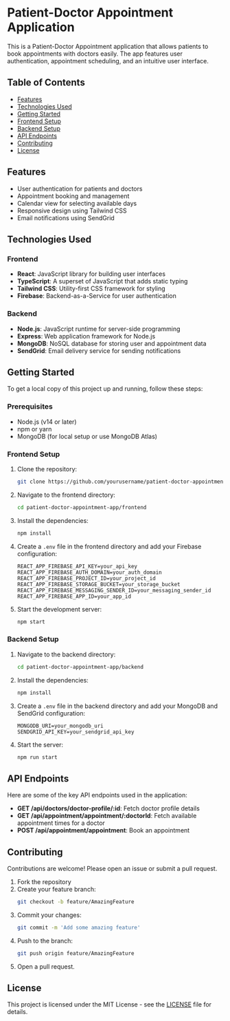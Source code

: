 # Patient-Doctor Appointment Application

This is a Patient-Doctor Appointment application that allows patients to book appointments with doctors easily. The app features user authentication, appointment scheduling, and an intuitive user interface.

## Table of Contents
- [Features](#features)
- [Technologies Used](#technologies-used)
- [Getting Started](#getting-started)
- [Frontend Setup](#frontend-setup)
- [Backend Setup](#backend-setup)
- [API Endpoints](#api-endpoints)
- [Contributing](#contributing)
- [License](#license)

## Features
- User authentication for patients and doctors
- Appointment booking and management
- Calendar view for selecting available days
- Responsive design using Tailwind CSS
- Email notifications using SendGrid

## Technologies Used
### Frontend
- **React**: JavaScript library for building user interfaces
- **TypeScript**: A superset of JavaScript that adds static typing
- **Tailwind CSS**: Utility-first CSS framework for styling
- **Firebase**: Backend-as-a-Service for user authentication

### Backend
- **Node.js**: JavaScript runtime for server-side programming
- **Express**: Web application framework for Node.js
- **MongoDB**: NoSQL database for storing user and appointment data
- **SendGrid**: Email delivery service for sending notifications

## Getting Started
To get a local copy of this project up and running, follow these steps:

### Prerequisites
- Node.js (v14 or later)
- npm or yarn
- MongoDB (for local setup or use MongoDB Atlas)

### Frontend Setup
1. Clone the repository:
    ```bash
    git clone https://github.com/yourusername/patient-doctor-appointment-app.git
    ```
2. Navigate to the frontend directory:
    ```bash
    cd patient-doctor-appointment-app/frontend
    ```
3. Install the dependencies:
    ```bash
    npm install
    ```
4. Create a `.env` file in the frontend directory and add your Firebase configuration:
    ```plaintext
    REACT_APP_FIREBASE_API_KEY=your_api_key
    REACT_APP_FIREBASE_AUTH_DOMAIN=your_auth_domain
    REACT_APP_FIREBASE_PROJECT_ID=your_project_id
    REACT_APP_FIREBASE_STORAGE_BUCKET=your_storage_bucket
    REACT_APP_FIREBASE_MESSAGING_SENDER_ID=your_messaging_sender_id
    REACT_APP_FIREBASE_APP_ID=your_app_id
    ```
5. Start the development server:
    ```bash
    npm start
    ```

### Backend Setup
1. Navigate to the backend directory:
    ```bash
    cd patient-doctor-appointment-app/backend
    ```
2. Install the dependencies:
    ```bash
    npm install
    ```
3. Create a `.env` file in the backend directory and add your MongoDB and SendGrid configuration:
    ```plaintext
    MONGODB_URI=your_mongodb_uri
    SENDGRID_API_KEY=your_sendgrid_api_key
    ```
4. Start the server:
    ```bash
    npm run start
    ```

## API Endpoints
Here are some of the key API endpoints used in the application:
- **GET /api/doctors/doctor-profile/:id**: Fetch doctor profile details
- **GET /api/appointment/appointment/:doctorId**: Fetch available appointment times for a doctor
- **POST /api/appointment/appointment**: Book an appointment

## Contributing
Contributions are welcome! Please open an issue or submit a pull request.
1. Fork the repository
2. Create your feature branch:
    ```bash
    git checkout -b feature/AmazingFeature
    ```
3. Commit your changes:
    ```bash
    git commit -m 'Add some amazing feature'
    ```
4. Push to the branch:
    ```bash
    git push origin feature/AmazingFeature
    ```
5. Open a pull request.

## License
This project is licensed under the MIT License - see the [LICENSE](LICENSE) file for details.

